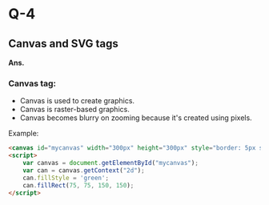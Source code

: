 # Q-4
## Canvas and SVG tags

**Ans.**

### Canvas tag:
- Canvas is used to create graphics.
- Canvas is raster-based graphics.
- Canvas becomes blurry on zooming because it's created using pixels.

Example:
```html
<canvas id="mycanvas" width="300px" height="300px" style="border: 5px solid red;"></canvas>
<script>
    var canvas = document.getElementById("mycanvas");
    var can = canvas.getContext("2d");
    can.fillStyle = 'green';
    can.fillRect(75, 75, 150, 150);
</script>
```